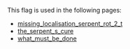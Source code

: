 This flag is used in the following pages:
 - [missing_localisation_serpent_rot_2_t](../events/missing_localisation_serpent_rot_2_t.md)
 - [the_serpent_s_cure](../events/the_serpent_s_cure.md)
 - [what_must_be_done](../events/what_must_be_done.md)

